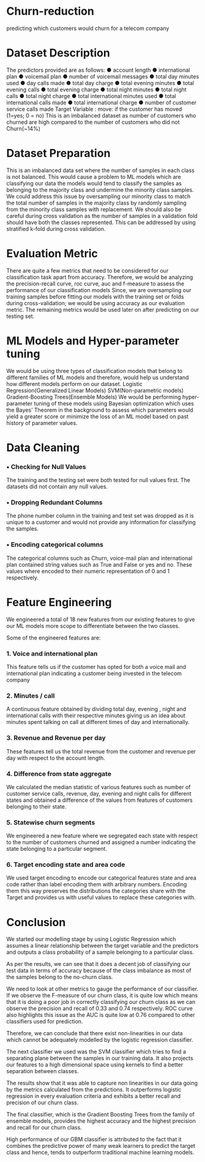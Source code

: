 # Churn-reduction
predicting which customers would churn for a telecom company

# Dataset Description
The predictors provided are as follows:
 ● account length 
 ● international plan 
 ● voicemail plan 
 ● number of voicemail messages 
 ● total day minutes used 
 ● day calls made 
 ● total day charge 
 ● total evening minutes 
 ● total evening calls 
 ● total evening charge 
 ● total night minutes 
 ● total night calls
 ● total night charge 
 ● total international minutes used 
 ● total international calls made
 ● total international charge 
● number of customer service calls made 
Target Variable : move: if the customer has moved (1=yes; 0 = no)
This is an imbalanced dataset as number of customers who churned are high compared to the number of customers who did not Churn(~14%)

# Dataset Preparation
This is an imbalanced data set where the number of samples in each class is not balanced. This would cause a problem to ML models which are classifying our data the models would tend to classify the samples as belonging to the majority class and undermine the minority class samples.
We could address this issue by oversampling our minority class to match the total number of samples in the majority class by randomly sampling from the minority class samples with replacement.
We should also be careful during cross validation as the number of samples in a validation fold should have both the classes represented. This can be addressed by using stratified k-fold during cross validation.

# Evaluation Metric
There are quite a few metrics that need to be considered for our classification task apart from accuracy.
Therefore, we would be analyzing the precision-recall curve, roc curve, auc and f-measure to assess the performance of our classification models
Since, we are oversampling our training samples before fitting our models with the training set or folds during cross-validation; we would be using accuracy as our evaluation metric.
The remaining metrics would be used later on after predicting on our testing set.

# ML Models and Hyper-parameter tuning
We would be using three types of classification models that belong to different families of ML models and therefore, would help us understand how different models perform on our dataset.
Logistic Regression(Generalized Linear Models)
SVM(Non-parametric models)
Gradient-Boosting Trees(Ensemble Models)
We would be performing hyper-parameter tuning of these models using Bayesian optimization which uses the Bayes’ Theorem in the background to assess which parameters would yield a greater score or minimize the loss of an ML model based on past history of parameter values.

# Data Cleaning
### •	Checking for Null Values
The training and the testing set were both tested for null values first. The datasets did not contain any null values.

### •	Dropping Redundant Columns
The phone number column in the training and test set was dropped as it is unique to a customer and would not provide any information for classifying the samples.

### •	Encoding categorical columns
The categorical columns such as Churn, voice-mail plan and international plan contained string values such as True and False or yes and no.
These values where encoded to their numeric representation of 0 and 1 respectively.

# Feature Engineering
We engineered a total of 18 new features from our existing features to give our ML models more scope to differentiate between the two classes.

Some of the engineered features are:
### 1. Voice and international plan
This feature tells us if the customer has opted for both a voice mail and international plan indicating a customer being invested in the telecom company
### 2. Minutes / call
A continuous feature obtained by dividing total day, evening , night and international calls with their respective minutes giving us an idea about minutes spent talking on call at different times of day and internationally.
### 3. Revenue and Revenue per day
These features tell us the total revenue from the customer and revenue per day with respect to the account length.
### 4. Difference from state aggregate
We calculated the median statistic of various features such as number of customer service calls, revenue, day, evening and night calls for different states and obtained a difference of the values from features of customers belonging to their state.
### 5. Statewise churn segments
We engineered a new feature where we segregated each state with respect to the number of customers churned and assigned a number indicating the state belonging to a particular segment.
### 6. Target encoding state and area code
We used target encoding to encode our categorical features state and area code rather than label encoding them with arbitrary numbers. Encoding them this way preserves the distributions the categories share with the Target and provides us with useful values to replace these categories with.

# Conclusion
We started our modelling stage by using Logistic Regression which assumes a linear relationship between the target variable and the predictors and outputs a class probability of a sample belonging to a particular class.

As per the results, we can see that it does a decent job of classifying our test data in terms of accuracy because of the class imbalance as most of the samples belong to the no-churn class.

We need to look at other metrics to gauge the performance of our classifier.
If we observe the F-measure of our churn class, it is quite low which means that it is doing a poor job in correctly classifying our churn class as we can observe the precision and recall of 0.33 and 0.74 respectively. ROC curve also highlights this issue as the AUC is quite low at 0.76 compared to other classifiers used for prediction.

Therefore, we can conclude that there exist non-linearities in our data which cannot be adequately modelled by the logistic regression classifier.

The next classifier we used was the SVM classifier which tries to find a separating plane between the samples in our training data. It also projects our features to a high dimensional space using kernels to find a better separation between classes.

The results show that it was able to capture non linearities in our data going by the metrics calculated from the predictions. It outperforms logistic regression in every evaluation criteria and exhibits a better recall and precision of our churn class.

The final classifier, which is the Gradient Boosting Trees from the family of ensemble models, provides the highest accuracy and the highest precision and recall for our churn class.

High performance of our GBM classifier is attributed to the fact that it combines the predictive power of many weak learners to predict the target class and hence, tends to outperform traditional machine learning models.

